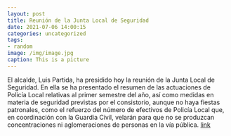 ```yaml
---
layout: post
title: Reunión de la Junta Local de Seguridad
date: 2021-07-06 14:00:15
categories: uncategorized
tags:
- random
image: /img/image.jpg
caption: This is a picture
---
```

El alcalde, Luis Partida, ha presidido hoy la reunión de la Junta Local de Seguridad. En ella se ha presentado el resumen de las actuaciones de Policía Local relativas al primer semestre del año, así como medidas en materia de seguridad previstas por el consistorio, aunque no haya fiestas patronales, como el refuerzo del número de efectivos de Policía Local que, en coordinación con la Guardia Civil, velarán para que no se produzcan concentraciones ni aglomeraciones de personas en la vía pública.  [link](https://www.ayto-villacanada.es/noticias/reunion-de-la-junta-local-de-seguridad/)
